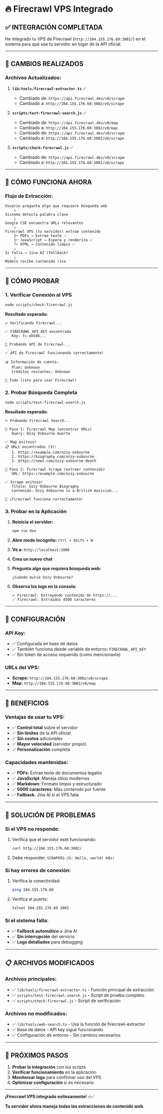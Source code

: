 # 🔥 Firecrawl VPS Integrado

## ✅ **INTEGRACIÓN COMPLETADA**

He integrado tu VPS de Firecrawl (`http://104.155.176.60:3002/`) en el sistema para que use tu servidor en lugar de la API oficial.

---

## 🎯 **CAMBIOS REALIZADOS**

### **Archivos Actualizados:**

1. **`lib/tools/firecrawl-extractor.ts`** ✅
   - Cambiado de: `https://api.firecrawl.dev/v0/scrape`
   - Cambiado a: `http://104.155.176.60:3002/v0/scrape`

2. **`scripts/test-firecrawl-search.js`** ✅
   - Cambiado de: `https://api.firecrawl.dev/v0/map`
   - Cambiado a: `http://104.155.176.60:3002/v0/map`
   - Cambiado de: `https://api.firecrawl.dev/v0/scrape`
   - Cambiado a: `http://104.155.176.60:3002/v0/scrape`

3. **`scripts/check-firecrawl.js`** ✅
   - Cambiado de: `https://api.firecrawl.dev/v0/scrape`
   - Cambiado a: `http://104.155.176.60:3002/v0/scrape`

---

## 🚀 **CÓMO FUNCIONA AHORA**

### **Flujo de Extracción:**
```
Usuario pregunta algo que requiere búsqueda web
    ↓
Sistema detecta palabra clave
    ↓
Google CSE encuentra URLs relevantes
    ↓
Firecrawl VPS (tu servidor) extrae contenido
    ├─ PDFs → Extrae texto ✅
    ├─ JavaScript → Espera y renderiza ✅
    └─ HTML → Contenido limpio ✅
    ↓
Si falla → Jina AI (fallback)
    ↓
Modelo recibe contenido rico
```

---

## 🧪 **CÓMO PROBAR**

### **1. Verificar Conexión al VPS**
```bash
node scripts/check-firecrawl.js
```

**Resultado esperado:**
```
🔥 Verificando Firecrawl...

✅ FIRECRAWL_API_KEY encontrada
   Key: fc-eb5db...

🧪 Probando API de Firecrawl...

✅ API de Firecrawl funcionando correctamente!

📊 Información de cuenta:
   Plan: Unknown
   Créditos restantes: Unknown

🎉 Todo listo para usar Firecrawl!
```

### **2. Probar Búsqueda Completa**
```bash
node scripts/test-firecrawl-search.js
```

**Resultado esperado:**
```
🔥 Probando Firecrawl Search...

📍 Paso 1: Firecrawl Map (encontrar URLs)
   Query: Ozzy Osbourne muerte

✅ Map exitoso!
📋 URLs encontradas (3):
   1. https://example.com/ozzy-osbourne
   2. https://biography.com/ozzy-osbourne
   3. https://news.com/ozzy-osbourne-death

📄 Paso 2: Firecrawl Scrape (extraer contenido)
   URL: https://example.com/ozzy-osbourne

✅ Scrape exitoso!
   Título: Ozzy Osbourne Biography
   Contenido: Ozzy Osbourne is a British musician...

🎉 ¡Firecrawl funciona correctamente!
```

### **3. Probar en la Aplicación**

1. **Reinicia el servidor:**
   ```bash
   npm run dev
   ```

2. **Abre modo incógnito:** `Ctrl + Shift + N`

3. **Ve a:** `http://localhost:3000`

4. **Crea un nuevo chat**

5. **Pregunta algo que requiera búsqueda web:**
   ```
   ¿Cuándo murió Ozzy Osbourne?
   ```

6. **Observa los logs en la consola:**
   ```
   🔥 Firecrawl: Extrayendo contenido de https://...
   ✅ Firecrawl: Extraídos 4500 caracteres
   ```

---

## 🔧 **CONFIGURACIÓN**

### **API Key:**
- ✅ Configurada en base de datos
- ✅ También funciona desde variable de entorno: `FIRECRAWL_API_KEY`
- ✅ Sin token de acceso requerido (como mencionaste)

### **URLs del VPS:**
- **Scrape:** `http://104.155.176.60:3002/v0/scrape`
- **Map:** `http://104.155.176.60:3002/v0/map`

---

## 🎊 **BENEFICIOS**

### **Ventajas de usar tu VPS:**
- ✅ **Control total** sobre el servidor
- ✅ **Sin límites** de la API oficial
- ✅ **Sin costos** adicionales
- ✅ **Mayor velocidad** (servidor propio)
- ✅ **Personalización** completa

### **Capacidades mantenidas:**
- ✅ **PDFs**: Extrae texto de documentos legales
- ✅ **JavaScript**: Maneja sitios modernos
- ✅ **Markdown**: Formato limpio y estructurado
- ✅ **5000 caracteres**: Más contenido por fuente
- ✅ **Fallback**: Jina AI si el VPS falla

---

## 🚨 **SOLUCIÓN DE PROBLEMAS**

### **Si el VPS no responde:**
1. Verifica que el servidor esté funcionando:
   ```bash
   curl http://104.155.176.60:3002/
   ```

2. Debe responder: `SCRAPERS-JS: Hello, world! K8s!`

### **Si hay errores de conexión:**
1. Verifica la conectividad:
   ```bash
   ping 104.155.176.60
   ```

2. Verifica el puerto:
   ```bash
   telnet 104.155.176.60 3002
   ```

### **Si el sistema falla:**
- ✅ **Fallback automático** a Jina AI
- ✅ **Sin interrupción** del servicio
- ✅ **Logs detallados** para debugging

---

## 📋 **ARCHIVOS MODIFICADOS**

### **Archivos principales:**
- ✅ `lib/tools/firecrawl-extractor.ts` - Función principal de extracción
- ✅ `scripts/test-firecrawl-search.js` - Script de prueba completo
- ✅ `scripts/check-firecrawl.js` - Script de verificación

### **Archivos no modificados:**
- ✅ `lib/tools/web-search.ts` - Usa la función de firecrawl-extractor
- ✅ Base de datos - API key sigue funcionando
- ✅ Configuración de entorno - Sin cambios necesarios

---

## 🎯 **PRÓXIMOS PASOS**

1. **Probar la integración** con los scripts
2. **Verificar funcionamiento** en la aplicación
3. **Monitorear logs** para confirmar uso del VPS
4. **Optimizar configuración** si es necesario

---

**¡Firecrawl VPS integrado exitosamente!** 🔥✅

**Tu servidor ahora maneja todas las extracciones de contenido web.**
